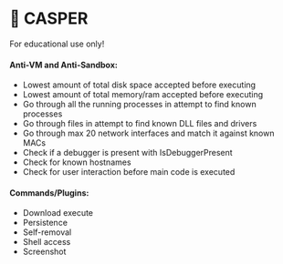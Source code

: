 # 👻 CASPER
For educational use only!

#### Anti-VM and Anti-Sandbox:
* Lowest amount of total disk space accepted before executing
* Lowest amount of total memory/ram accepted before executing
* Go through all the running processes in attempt to find known processes
* Go through files in attempt to find known DLL files and drivers
* Go through max 20 network interfaces and match it against known MACs
* Check if a debugger is present with IsDebuggerPresent
* Check for known hostnames
* Check for user interaction before main code is executed

#### Commands/Plugins:
* Download execute
* Persistence
* Self-removal
* Shell access
* Screenshot
